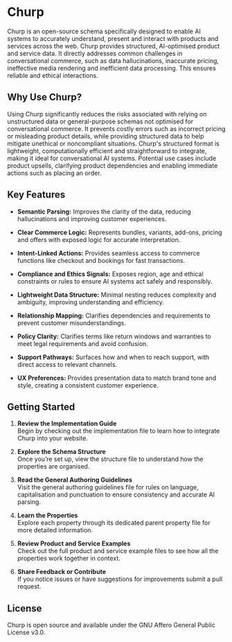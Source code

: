 Churp
=====

Churp is an open-source schema specifically designed to enable AI systems to accurately understand, present and interact with products and services across the web. Churp provides structured, AI-optimised product and service data. It directly addresses common challenges in conversational commerce, such as data hallucinations, inaccurate pricing, ineffective media rendering and inefficient data processing. This ensures reliable and ethical interactions.

## Why Use Churp?

Using Churp significantly reduces the risks associated with relying on unstructured data or general-purpose schemas not optimised for conversational commerce. It prevents costly errors such as incorrect pricing or misleading product details, while providing structured data to help mitigate unethical or noncompliant situations. Churp's structured format is lightweight, computationally efficient and straightforward to integrate, making it ideal for conversational AI systems. Potential use cases include product upsells, clarifying product dependencies and enabling immediate actions such as placing an order.

## Key Features

- **Semantic Parsing:** Improves the clarity of the data, reducing hallucinations and improving customer experiences.

- **Clear Commerce Logic:** Represents bundles, variants, add-ons, pricing and offers with exposed logic for accurate interpretation.

- **Intent-Linked Actions:** Provides seamless access to commerce functions like checkout and bookings for fast transactions.

- **Compliance and Ethics Signals:** Exposes region, age and ethical constraints or rules to ensure AI systems act safely and responsibly.

- **Lightweight Data Structure:** Minimal nesting reduces complexity and ambiguity, improving understanding and efficiency.

- **Relationship Mapping:** Clarifies dependencies and requirements to prevent customer misunderstandings.

- **Policy Clarity:** Clarifies terms like return windows and warranties to meet legal requirements and avoid confusion.

- **Support Pathways:** Surfaces how and when to reach support, with direct access to relevant channels.

- **UX Preferences:** Provides presentation data to match brand tone and style, creating a consistent customer experience.

## Getting Started

1. **Review the Implementation Guide**  
   Begin by checking out the implementation file to learn how to integrate Churp into your website.

2. **Explore the Schema Structure**  
   Once you’re set up, view the structure file to understand how the properties are organised.

3. **Read the General Authoring Guidelines**  
   Visit the general authoring guidelines file for rules on language, capitalisation and punctuation to ensure consistency and accurate AI parsing.

4. **Learn the Properties**  
   Explore each property through its dedicated parent property file for more detailed information.

5. **Review Product and Service Examples**  
   Check out the full product and service example files to see how all the properties work together in context.

7. **Share Feedback or Contribute**  
   If you notice issues or have suggestions for improvements submit a pull request.

## License

Churp is open source and available under the GNU Affero General Public License v3.0.